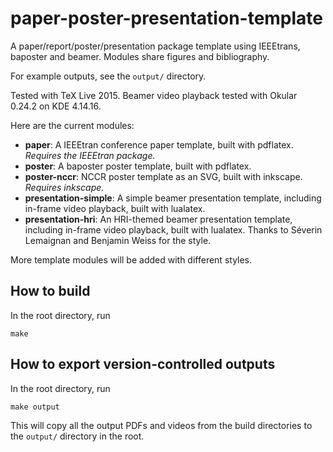 paper-poster-presentation-template
==================================

A paper/report/poster/presentation package template using IEEEtrans, baposter and beamer. Modules share figures and bibliography.

For example outputs, see the `output/` directory.

Tested with TeX Live 2015. Beamer video playback tested with Okular 0.24.2 on KDE 4.14.16.

Here are the current modules:

  - **paper**: A IEEEtran conference paper template, built with pdflatex. *Requires the IEEEtran package.*
  - **poster**: A baposter poster template, built with pdflatex.
  - **poster-nccr**: NCCR poster template as an SVG, built with inkscape. *Requires inkscape.*
  - **presentation-simple**: A simple beamer presentation template, including in-frame video playback, built with lualatex.
  - **presentation-hri**: An HRI-themed beamer presentation template, including in-frame video playback, built with lualatex. Thanks to Séverin Lemaignan and Benjamin Weiss for the style.

More template modules will be added with different styles.

How to build
------------

In the root directory, run

```
make
```

How to export version-controlled outputs
----------------------------------------

In the root directory, run

```
make output
```

This will copy all the output PDFs and videos from the build directories to the `output/` directory in the root.

